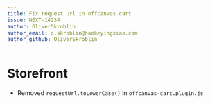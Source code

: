 ```yaml
---
title: Fix request url in offcanvas cart
issue: NEXT-14234
author: OliverSkroblin
author_email: o.skroblin@haokeyingxiao.com 
author_github: OliverSkroblin
---
```

# Storefront
* Removed `requestUrl.toLowerCase()` in `offcanvas-cart.plugin.js`
